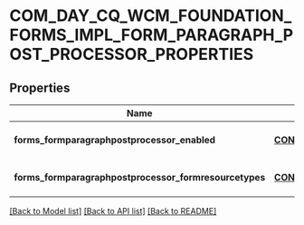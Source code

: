 # COM_DAY_CQ_WCM_FOUNDATION_FORMS_IMPL_FORM_PARAGRAPH_POST_PROCESSOR_PROPERTIES

## Properties
Name | Type | Description | Notes
------------ | ------------- | ------------- | -------------
**forms_formparagraphpostprocessor_enabled** | [**CONFIG_NODE_PROPERTY_BOOLEAN**](configNodePropertyBoolean.md) |  | [optional] [default to null]
**forms_formparagraphpostprocessor_formresourcetypes** | [**CONFIG_NODE_PROPERTY_ARRAY**](configNodePropertyArray.md) |  | [optional] [default to null]

[[Back to Model list]](../README.md#documentation-for-models) [[Back to API list]](../README.md#documentation-for-api-endpoints) [[Back to README]](../README.md)


